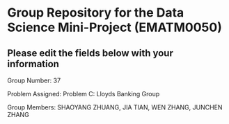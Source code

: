 # Group Repository for the Data Science Mini-Project (EMATM0050)

## Please edit the fields below with your information
Group Number: 37

Problem Assigned: Problem C: Lloyds Banking Group

Group Members:  SHAOYANG ZHUANG, JIA TIAN, WEN ZHANG, JUNCHEN ZHANG
